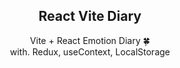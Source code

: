 <div align="center">
<h2>React Vite Diary</h2>
Vite + React Emotion Diary 🍀
<br>
with. Redux, useContext, LocalStorage
</div>
